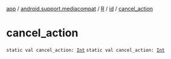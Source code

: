 [app](../../../index.md) / [android.support.mediacompat](../../index.md) / [R](../index.md) / [id](index.md) / [cancel_action](./cancel_action.md)

# cancel_action

`static val cancel_action: `[`Int`](https://kotlinlang.org/api/latest/jvm/stdlib/kotlin/-int/index.html)
`static val cancel_action: `[`Int`](https://kotlinlang.org/api/latest/jvm/stdlib/kotlin/-int/index.html)